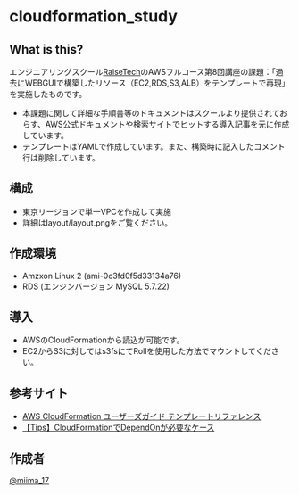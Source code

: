 cloudformation_study
====

## What is this?

エンジニアリングスクール[RaiseTech](https://raise-tech.net/)のAWSフルコース第8回講座の課題：「過去にWEBGUIで構築したリソース（EC2,RDS,S3,ALB）をテンプレートで再現」を実施したものです。
- 本課題に関して詳細な手順書等のドキュメントはスクールより提供されておらす、AWS公式ドキュメントや検索サイトでヒットする導入記事を元に作成しています。
- テンプレートはYAMLで作成しています。また、構築時に記入したコメント行は削除しています。


## 構成

- 東京リージョンで単一VPCを作成して実施
- 詳細はlayout/layout.pngをご覧ください。

## 作成環境

- Amzxon Linux 2 (ami-0c3fd0f5d33134a76)
- RDS (エンジンバージョン MySQL 5.7.22)

## 導入

- AWSのCloudFormationから読込が可能です。
- EC2からS3に対してはs3fsにてRollを使用した方法でマウントしてください。

## 参考サイト

- [AWS CloudFormation ユーザーズガイド テンプレートリファレンス](https://docs.aws.amazon.com/ja_jp/AWSCloudFormation/latest/UserGuide/template-reference.html)
- [【Tips】CloudFormationでDependOnが必要なケース](https://dev.classmethod.jp/cloud/aws/cfn-dependon/)

## 作成者

[@miima_17](https://twitter.com/miima_17)